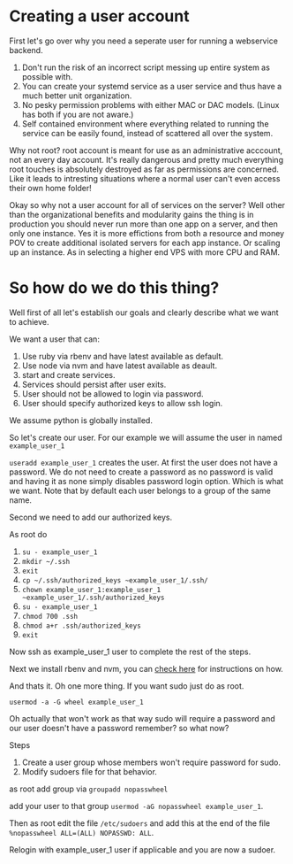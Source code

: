 
# Creating a user account

First let's go over why you need a seperate user for running a webservice backend.


1. Don't run the risk of an incorrect script messing up entire system as possible with.
2. You can create your systemd service as a user service and thus have a much better unit organization.
3. No pesky permission problems with either MAC or DAC models. (Linux has both if you are not aware.)
4. Self contained environment where everything related to running the service can be easily found, instead of scattered all over the system.


Why not root? root account is meant for use as an administrative acccount, not an every day account. It's really dangerous and pretty much everything root touches is absolutely destroyed as far as permissions are concerned. Like it leads to intresting situations where a normal user can't even access their own home folder!

Okay so why not a user account for all of services on the server? 
Well other than the organizational benefits and modularity gains the thing is in production you should never run more than one app on a server, and then only one instance. Yes it is more effictions from both a resource and money POV to create additional isolated servers for each app instance. Or scaling up an instance.
As in selecting a higher end VPS with more CPU and RAM.



# So how do we do this thing?
Well first of all let's establish our goals and clearly describe what we want to achieve.

We want a user that can: 

1. Use ruby via rbenv and have latest available as default.
2. Use node via nvm and have latest available as deault.
3. start and create services.
4. Services should persist after user exits.
5. User should not be allowed to login via password.
6. User should specify authorized keys to allow ssh login.


We assume python is globally installed.


So let's create our user. For our example we will assume the user in named `example_user_1`

`useradd example_user_1` creates the user. At first the user does not have a password. We do not need to create a password as no password is valid and having it as none simply disables password login option. Which is what we want. Note that by default each user belongs to a group of the same name.

Second we need to add our authorized keys.

As root do

1. `su - example_user_1`
2. `mkdir ~/.ssh`
3. `exit`
4. `cp ~/.ssh/authorized_keys ~example_user_1/.ssh/`
5. `chown example_user_1:example_user_1 ~example_user_1/.ssh/authorized_keys`
6. `su - example_user_1`
7. `chmod 700 .ssh`
6. `chmod a+r .ssh/authorized_keys`
7. `exit`

Now ssh as example_user_1 user to complete the rest of the steps.

Next we install rbenv and nvm, you can [check here](../languages/README.md) for instructions on how.

And thats it. 
Oh one more thing. If you want sudo just do as root.

`usermod -a -G wheel example_user_1`

Oh actually that won't work as that way sudo will require a password and our user doesn't have a password remember? so what now?

Steps

1. Create a user group whose members won't require password for sudo.
2. Modify sudoers file for that behavior.

as root add group via `groupadd nopasswheel`

add your user to that group `usermod -aG nopasswheel example_user_1`.

Then as root edit the file `/etc/sudoers`  and add this at the end of the file `%nopasswheel ALL=(ALL) NOPASSWD: ALL`.

Relogin with example_user_1 user if applicable and you are now a sudoer.
